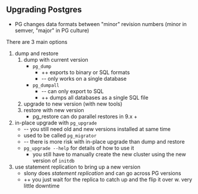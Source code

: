 ## Upgrading Postgres

- PG changes data formats between "minor" revision numbers (minor in semver,
  "major" in PG culture)

There are 3 main options

1. dump and restore
    1. dump with current version
        - `pg_dump`
            - ++ exports to binary or SQL formats
            - -- only works on a single database
        - `pg_dumpall`
            - -- can only export to SQL
            - ++ dumps all databases as a single SQL file
    2. upgrade to new version (with new tools)
    3. restore with new version
        - pg_restore can do parallel restores in 9.x +
2. in-place upgrade with `pg_upgrade`
    - -- you still need old and new versions installed at same time
    - used to be called `pg_migrator`
    - -- there is more risk with in-place upgrade than dump and restore
    - `pg_upgrade --help` for details of how to use it
        - you still have to manually create the new cluster using the new
          version of `initdb`
3. use statement replication to bring up a new version
    - slony does _statement replication_ and can go across PG versions
    - ++ you just wait for the replica to catch up and the flip it over w. very
      little downtime
